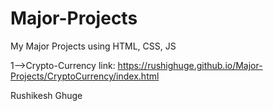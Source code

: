 # Major-Projects
My Major Projects using HTML, CSS, JS

1-->Crypto-Currency
link: https://rushighuge.github.io/Major-Projects/CryptoCurrency/index.html


Rushikesh Ghuge